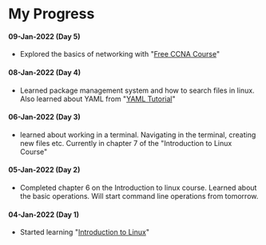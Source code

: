 # My Progress

#### 09-Jan-2022 (Day 5)
- Explored the basics of networking with "[Free CCNA Course](https://youtu.be/rv3QK2UquxM)"
#### 08-Jan-2022 (Day 4)
- Learned package management system and how to search files in linux. Also learned about YAML from "[YAML Tutorial](https://youtu.be/1uFVr15xDGg)"
#### 06-Jan-2022 (Day 3)
- learned about working in a terminal. Navigating in the terminal, creating new files etc. Currently in chapter 7 of the "Introduction to Linux Course"
#### 05-Jan-2022 (Day 2)
- Completed chapter 6 on the Introduction to linux course. Learned about the basic operations. Will start command line operations from tomorrow.
#### 04-Jan-2022 (Day 1)
- Started learning "[Introduction to Linux](https://www.edx.org/course/introduction-to-linux)"
